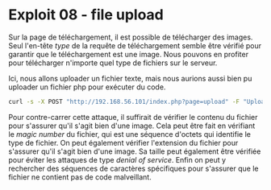 # Exploit 08 - file upload

Sur la page de téléchargement, il est possible de télécharger des images. Seul l'en-tête _type_ de la requête de
téléchargement semble être vérifié pour garantir que le téléchargement est une image. Nous pouvons en profiter pour
télécharger n'importe quel type de fichiers sur le serveur.

Ici, nous allons uploader un fichier texte, mais nous aurions aussi bien pu uploader un fichier php pour exécuter du
code.

```bash
curl -s -X POST "http://192.168.56.101/index.php?page=upload" -F "Upload=Upload" -F "uploaded=@"<(echo 'hello')";type=image/jpeg" | grep -oP 'The flag is : \K[0-9a-f]{64}'
```

Pour contre-carrer cette attaque, il suffirait de vérifier le contenu du fichier pour s'assurer qu'il s'agit bien d'une
image. Cela peut être fait en vérifiant le _magic number_ du fichier, qui est une séquence d'octets qui identifie le
type de fichier. On peut également vérifier l'extension du fichier pour s'assurer qu'il s'agit bien d'une image.
Sa taille peut également être vérifiée pour éviter les attaques de type _denial of service_.
Enfin on peut y rechercher des séquences de caractères spécifiques pour s'assurer que le fichier ne contient pas de code
malveillant.

